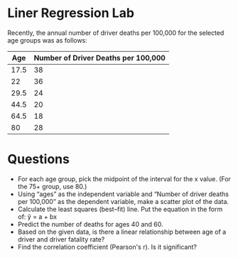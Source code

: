 # Liner Regression Lab

Recently, the annual number of driver deaths per 100,000 for the selected age groups was as follows:

| Age |	Number of Driver Deaths per 100,000 
|-----|-----
| 17.5 |	38 
|22|	36 
|29.5|	24
|44.5|	20
|64.5|	18
|80	| 28

# Questions

- For each age group, pick the midpoint of the interval for the x value. (For the 75+ group, use 80.)
- Using “ages” as the independent variable and “Number of driver deaths per 100,000” as the dependent variable, make a scatter plot of the data.
- Calculate the least squares (best–fit) line. Put the equation in the form of: ŷ = a + bx
- Predict the number of deaths for ages 40 and 60.
- Based on the given data, is there a linear relationship between age of a driver and driver fatality rate?
- Find the correlation coefficient (Pearson's r). Is it significant?